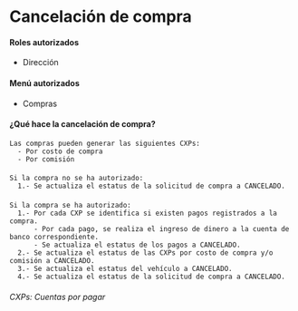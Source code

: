 # Cancelación de compra

#### Roles autorizados
- Dirección

#### Menú autorizados
- Compras

#### ¿Qué hace la cancelación de compra?    
    Las compras pueden generar las siguientes CXPs:
      - Por costo de compra
      - Por comisión
      
####
   
    Si la compra no se ha autorizado:
      1.- Se actualiza el estatus de la solicitud de compra a CANCELADO.

####

    Si la compra se ha autorizado:
      1.- Por cada CXP se identifica si existen pagos registrados a la compra.
          - Por cada pago, se realiza el ingreso de dinero a la cuenta de banco correspondiente.
          - Se actualiza el estatus de los pagos a CANCELADO.
      2.- Se actualiza el estatus de las CXPs por costo de compra y/o comisión a CANCELADO.
      3.- Se actualiza el estatus del vehículo a CANCELADO.
      4.- Se actualiza el estatus de la solicitud de compra a CANCELADO.
    
    
###### CXPs: Cuentas por pagar
